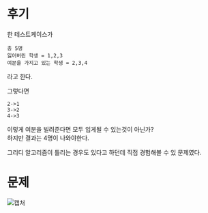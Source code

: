 후기
==
한 테스트케이스가
```
총 5명
잃어버린 학생 = 1,2,3
여분을 가지고 있는 학생 = 2,3,4
```
라고 한다.   
   
그렇다면   
```
2->1
3->2
4->3
```

이렇게 여분을 빌려준다면 모두 입게될 수 있는것이 아닌가?   
하지만 결과는 4명이 나와야한다.   

그리디 알고리즘이 틀리는 경우도 있다고 하던데 직접 경험해볼 수 있 문제였다.   



문제
==
![캡처](https://user-images.githubusercontent.com/73854324/114231559-9140b780-99b5-11eb-93a0-2df5fad8e6d7.PNG)
